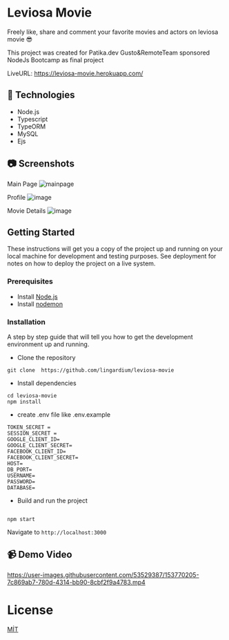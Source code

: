 # Leviosa Movie

Freely like, share and comment your favorite movies and actors on leviosa movie 😎

This project was created for Patika.dev Gusto&RemoteTeam sponsored NodeJs Bootcamp as final project

LiveURL: https://leviosa-movie.herokuapp.com/

## **🔎 Technologies**

- Node.js
- Typescript
- TypeORM
- MySQL
- Ejs

## 📷 Screenshots

Main Page
![mainpage](https://user-images.githubusercontent.com/53529387/153769060-2e4bd273-74cc-4c80-921d-f64f466d7503.gif)

Profile
![image](https://user-images.githubusercontent.com/53529387/153769888-e41a494a-de2e-4ce4-8671-ee6f3d1ad450.png)

Movie Details
![image](https://user-images.githubusercontent.com/53529387/153769917-8a9695be-a42a-413c-a680-77c5ce993c91.png)

## Getting Started

These instructions will get you a copy of the project up and running on your local machine for development and testing purposes. See deployment for notes on how to deploy the project on a live system.

### Prerequisites

- Install [Node.js](https://nodejs.org/en/)
- Install [nodemon](https://www.npmjs.com/package/nodemon)

### Installation

A step by step guide that will tell you how to get the development environment up and running.

- Clone the repository

```
git clone  https://github.com/lingardium/leviosa-movie
```

- Install dependencies

```
cd leviosa-movie
npm install
```

- create .env file like .env.example

```env
TOKEN_SECRET =
SESSION_SECRET =
GOOGLE_CLIENT_ID=
GOOGLE_CLIENT_SECRET=
FACEBOOK_CLIENT_ID=
FACEBOOK_CLIENT_SECRET=
HOST=
DB_PORT=
USERNAME=
PASSWORD=
DATABASE=
```

- Build and run the project

```

npm start

```

Navigate to `http://localhost:3000`

## 📹 Demo Video

https://user-images.githubusercontent.com/53529387/153770205-7c869ab7-780d-4314-bb90-8cbf2f9a4783.mp4

# License

[MİT](https://choosealicense.com/licenses/mit/)
